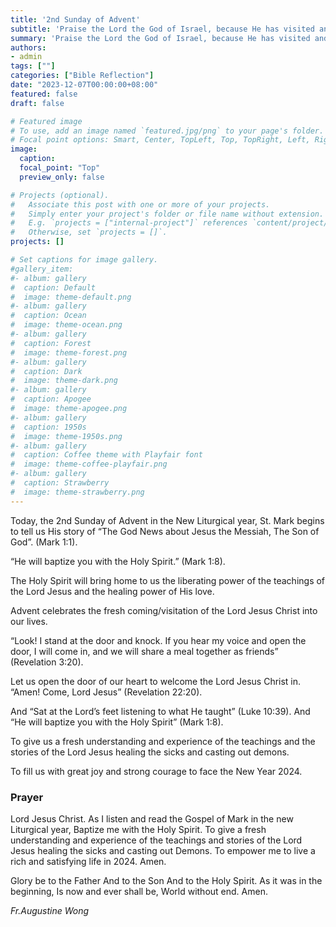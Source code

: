 ```yaml
---
title: '2nd Sunday of Advent'
subtitle: 'Praise the Lord the God of Israel, because He has visited and redeemed His people. (Luke 1:68).'
summary: 'Praise the Lord the God of Israel, because He has visited and redeemed His people. (Luke 1:68).'
authors:
- admin
tags: [""]
categories: ["Bible Reflection"]
date: "2023-12-07T00:00:00+08:00"
featured: false
draft: false

# Featured image
# To use, add an image named `featured.jpg/png` to your page's folder.
# Focal point options: Smart, Center, TopLeft, Top, TopRight, Left, Right, BottomLeft, Bottom, BottomRight
image:
  caption:
  focal_point: "Top"
  preview_only: false

# Projects (optional).
#   Associate this post with one or more of your projects.
#   Simply enter your project's folder or file name without extension.
#   E.g. `projects = ["internal-project"]` references `content/project/deep-learning/index.md`.
#   Otherwise, set `projects = []`.
projects: []

# Set captions for image gallery.
#gallery_item:
#- album: gallery
#  caption: Default
#  image: theme-default.png
#- album: gallery
#  caption: Ocean
#  image: theme-ocean.png
#- album: gallery
#  caption: Forest
#  image: theme-forest.png
#- album: gallery
#  caption: Dark
#  image: theme-dark.png
#- album: gallery
#  caption: Apogee
#  image: theme-apogee.png
#- album: gallery
#  caption: 1950s
#  image: theme-1950s.png
#- album: gallery
#  caption: Coffee theme with Playfair font
#  image: theme-coffee-playfair.png
#- album: gallery
#  caption: Strawberry
#  image: theme-strawberry.png
---
```

Today, the 2nd Sunday of Advent in the New Liturgical year, St. Mark begins to tell us His story of “The God News about Jesus the Messiah, The Son of God”. (Mark 1:1).

“He will baptize you with the Holy Spirit.” (Mark 1:8).

The Holy Spirit will bring home to us the liberating power of the teachings of the Lord Jesus and the healing power of His love.

Advent celebrates the fresh coming/visitation of the Lord Jesus Christ into our lives. 

“Look! I stand at the door and knock. If you hear my voice and open the door, I will come in, and we will share a meal together as friends” (Revelation 3:20).

 Let us open the door of our heart to welcome the Lord Jesus Christ in.
“Amen! Come, Lord Jesus” (Revelation 22:20).

And “Sat at the Lord’s feet listening to what He taught” (Luke 10:39).
And “He will baptize you with the Holy Spirit” (Mark 1:8).

To give us a fresh understanding and experience of the teachings and the stories of the Lord Jesus healing the sicks and casting out demons.

To fill us with great joy and strong courage to face the New Year 2024.

### Prayer
Lord Jesus Christ.
As I listen and read the Gospel of Mark in the new Liturgical year, Baptize me with the Holy Spirit. To give a fresh understanding and experience of the teachings and stories of the Lord Jesus healing the sicks and casting out Demons.
To empower me to live a rich and satisfying life in 2024. Amen.

Glory be to the Father
And to the Son
And to the Holy Spirit.
As it was in the beginning,
Is now and ever shall be,
World without end. Amen.

_Fr.Augustine Wong_